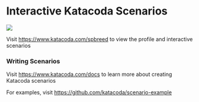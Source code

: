 # Interactive Katacoda Scenarios

[![](http://shields.katacoda.com/katacoda/spbreed/count.svg)](https://www.katacoda.com/spbreed "Get your profile on Katacoda.com")

Visit https://www.katacoda.com/spbreed to view the profile and interactive scenarios

### Writing Scenarios
Visit https://www.katacoda.com/docs to learn more about creating Katacoda scenarios

For examples, visit https://github.com/katacoda/scenario-example
